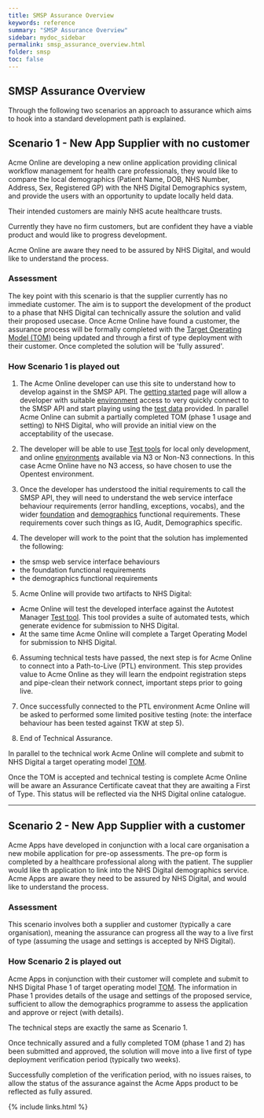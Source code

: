 ```yaml
---
title: SMSP Assurance Overview
keywords: reference
summary: "SMSP Assurance Overview"
sidebar: mydoc_sidebar
permalink: smsp_assurance_overview.html
folder: smsp
toc: false
---
```


## SMSP Assurance Overview

Through the following two scenarios an approach to assurance which aims to hook into a standard development path is explained.

## Scenario 1 - New App Supplier with no customer
Acme Online are developing a new online application providing clinical workflow management for health care professionals, they would like to compare the local demographics (Patient Name, DOB, NHS Number, Address, Sex, Registered GP) with the NHS Digital Demographics system, and provide the users with an opportunity to update locally held data.

Their intended customers are mainly NHS acute healthcare trusts.

Currently they have no firm customers, but are confident they have a viable product and would like to progress development. 

Acme Online are aware they need to be assured by NHS Digital, and would like to understand the process.

### Assessment
The key point with this scenario is that the supplier currently has no immediate customer. The aim is to support the development of the product to a phase that NHS Digital can technically assure the solution and valid their proposed usecase. Once Acme Online have found a customer, the assurance process will be formally completed with the [Target Operating Model (TOM)](smsp_tom.html) being updated and through a first of type deployment with their customer. Once completed the solution will be 'fully assured'.

### How Scenario 1 is played out
1. The Acme Online developer can use this site to understand how to develop against in the SMSP API. The [getting started](smsp_getting_started.html) page will allow a developer with suitable [environment](smsp_test_environments.html) access to very quickly connect to the SMSP API and start playing using the [test data](smsp_test_data.html) provided. In parallel Acme Online can submit a partially completed TOM (phase 1 usage and setting) to NHS Digital, who will provide an initial view on the acceptability of the usecase.

2. The developer will be able to use [Test tools](smsp_test_tools.html) for local only development, and online  [environments](smsp_test_environments.html) available via N3 or Non-N3 connections. In this case Acme Online have no N3 access, so have chosen to use the Opentest environment.

3. Once the developer has understood the initial requirements to call the SMSP API, they will need to understand the web service interface behaviour requirements (error handling, exceptions, vocabs), and the wider [foundation](foundations_reqs.html) and [demographics](demographics_reqs.html) functional requirements. These requirements cover such things as IG, Audit, Demographics specific.

4. The developer will work to the point that the solution has implemented the following:
  * the smsp web service interface behaviours 
  * the foundation functional requirements
  * the demographics functional requirements

5. Acme Online will provide two artifacts to NHS Digital:
  * Acme Online will test the developed interface against the Autotest Manager [Test tool](smsp_test_tools.html). This tool provides a suite of automated tests, which generate evidence for submission to NHS Digital.
  * At the same time Acme Online will complete a Target Operating Model for submission to NHS Digital. 

6. Assuming technical tests have passed, the next step is for Acme Online to connect into a Path-to-Live (PTL) environment. This step provides value to Acme Online as they will learn the endpoint registration steps and pipe-clean their network connect, important steps prior to going live.

7. Once successfully connected to the PTL environment Acme Online will be asked to performed some limited positive testing (note: the interface behaviour has been tested against TKW at step 5). 

8. End of Technical Assurance.

In parallel to the technical work Acme Online will complete and submit to NHS Digital a target operating model [TOM](smsp_tom.html).

Once the TOM is accepted and technical testing is complete Acme Online will be aware an Assurance Certificate caveat that they are awaiting a First of Type. This status will be reflected via the NHS Digital online catalogue.

--- 

## Scenario 2 - New App Supplier with a customer
Acme Apps have developed in conjunction with a local care organisation a new mobile application for pre-op assessments. The pre-op form is completed by a healthcare professional along with the patient. The supplier would like th application to link into the NHS Digital demographics service. Acme Apps are aware they need to be assured by NHS Digital, and would like to understand the process.

### Assessment
This scenario involves both a supplier and customer (typically a care organisation), meaning the assurance can progress all the way to a live first of type (assuming the usage and settings is accepted by NHS Digital).

### How Scenario 2 is played out
Acme Apps in conjunction with their customer will complete and submit to NHS Digital Phase 1 of target operating model [TOM](smsp_tom.html). The information in Phase 1 provides details of the usage and settings of the proposed service, sufficient to allow the demographics programme to assess the application and approve or reject (with details).

The technical steps are exactly the same as Scenario 1. 

Once technically assured and a fully completed TOM (phase 1 and 2) has been submitted and approved, the solution will move into a live first of type deployment verification period (typically two weeks).

Successfully completion of the verification period, with no issues raises, to allow the status of the assurance against the Acme Apps product to be reflected as fully assured. 

{% include links.html %}
